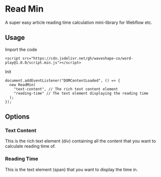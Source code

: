 # Read Min

A super easy article reading time calculation mini-library for Webflow etc.

## Usage

Import the code

```
<script src="https://cdn.jsdelivr.net/gh/waveshape-co/word-play@1.0.0/script.min.js"></script>
```

Init

```
document.addEventListener("DOMContentLoaded", () => {
  new ReadMin(
    "text-content", // The rich text content element
    "reading-time" // The text element displaying the reading time
  );
});
```

## Options

### Text Content

This is the rich text element (div) containing all the content that you want to calculate reading time of.

### Reading Time

This is the text element (span) that you want to display the time in.
